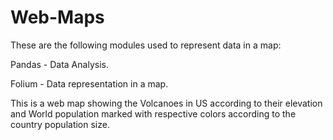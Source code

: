 # Web-Maps
These are the following modules used to represent data in a map:

Pandas - Data Analysis.

Folium - Data representation in a map.

This is a web map showing the Volcanoes in US according to their elevation and World population marked with respective colors 
according to the country population size.
